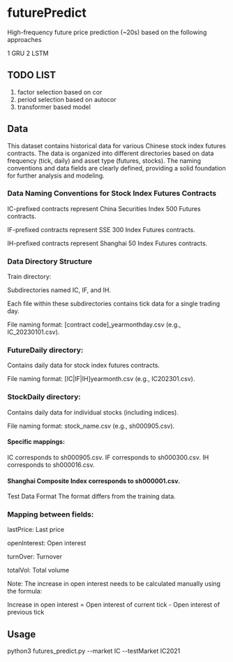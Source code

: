 # futurePredict

High-frequency future price prediction (~20s) based on the following approaches

1 GRU 
2 LSTM

## TODO LIST

1. factor selection based on cor
2. period selection based on autocor
3. transformer based model

## Data

This dataset contains historical data for various Chinese stock index futures contracts. The data is organized into different directories based on data frequency (tick, daily) and asset type (futures, stocks). The naming conventions and data fields are clearly defined, providing a solid foundation for further analysis and modeling.

### Data Naming Conventions for Stock Index Futures Contracts
IC-prefixed contracts represent China Securities Index 500 Futures contracts.

IF-prefixed contracts represent SSE 300 Index Futures contracts.

IH-prefixed contracts represent Shanghai 50 Index Futures contracts.

### Data Directory Structure
Train directory:

Subdirectories named IC, IF, and IH.

Each file within these subdirectories contains tick data for a single trading day.

File naming format: [contract code]_yearmonthday.csv (e.g., IC_20230101.csv).

### FutureDaily directory:
Contains daily data for stock index futures contracts.

File naming format: [IC|IF|IH]yearmonth.csv (e.g., IC202301.csv).

### StockDaily directory:
Contains daily data for individual stocks (including indices).

File naming format: stock_name.csv (e.g., sh000905.csv).

#### Specific mappings:
IC corresponds to sh000905.csv.
IF corresponds to sh000300.csv.
IH corresponds to sh000016.csv.

#### Shanghai Composite Index corresponds to sh000001.csv.

Test Data Format
The format differs from the training data.

### Mapping between fields:
lastPrice: Last price

openInterest: Open interest

turnOver: Turnover

totalVol: Total volume

Note: The increase in open interest needs to be calculated manually using the formula:

Increase in open interest = Open interest of current tick - Open interest of previous tick

## Usage
python3 futures_predict.py --market IC --testMarket IC2021

